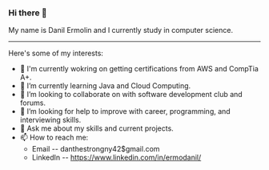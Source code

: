 ### Hi there 👋

My name is Danil Ermolin and I currently study in computer science.

-------------------------------------------------------------------

Here's some of my interests:

- 🔭 I'm currently wokring on getting certifications from AWS and CompTia A+.
- 🌱 I’m currently learning Java and Cloud Computing.
- 👯 I’m looking to collaborate on with software development club and forums.
- 🤔 I’m looking for help to improve with career, programming, and interviewing skills.
- 💬 Ask me about my skills and current projects.
- 📫 How to reach me: 
     * Email -- danthestrongny42$gmail.com
     * LinkedIn -- https://www.linkedin.com/in/ermodanil/



